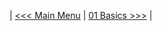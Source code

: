 
| [<<< Main Menu](https://github.com/jpbatz/microbit_tutorial_I/blob/master/README.md) | [01 Basics >>>](https://github.com/jpbatz/microbit_tutorial_I/blob/master/01_basics/basics.ipynb) | 
